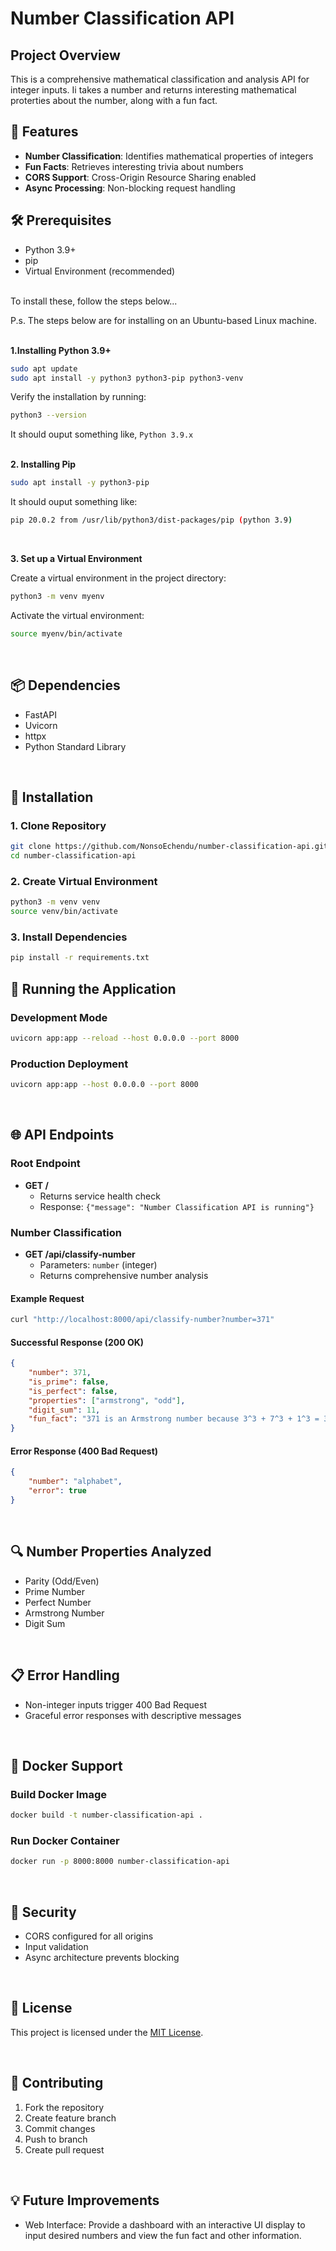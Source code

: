 # Number Classification API

## Project Overview

This is a comprehensive mathematical classification and analysis API for integer inputs. Ii takes a number and returns interesting mathematical proterties about the number, along with a fun fact.

## 🚀 Features

- **Number Classification**: Identifies mathematical properties of integers
- **Fun Facts**: Retrieves interesting trivia about numbers
- **CORS Support**: Cross-Origin Resource Sharing enabled
- **Async Processing**: Non-blocking request handling

## 🛠 Prerequisites

- Python 3.9+
- pip
- Virtual Environment (recommended)

<br>To install these, follow the steps below...

P.s. The steps below are for installing on an Ubuntu-based Linux machine. <br><br>

**1\.Installing Python 3.9+**

```bash
sudo apt update
sudo apt install -y python3 python3-pip python3-venv
```

Verify the installation by running:

```bash
python3 --version
```

It should ouput something like, `Python 3.9.x` <br><br>

**2\. Installing Pip**

```bash
sudo apt install -y python3-pip
```

It should ouput something like:

```bash
pip 20.0.2 from /usr/lib/python3/dist-packages/pip (python 3.9)
```

<br>

**3\. Set up a Virtual Environment**

Create a virtual environment in the project directory:

```bash
python3 -m venv myenv
```

Activate the virtual environment:

```bash
source myenv/bin/activate
```

<br>

## 📦 Dependencies

- FastAPI
- Uvicorn
- httpx
- Python Standard Library

<br>

## 🔧 Installation

### 1. Clone Repository
```bash
git clone https://github.com/NonsoEchendu/number-classification-api.git
cd number-classification-api
```

### 2. Create Virtual Environment
```bash
python3 -m venv venv
source venv/bin/activate 
```

### 3. Install Dependencies
```bash
pip install -r requirements.txt
```

## 🚀 Running the Application

### Development Mode
```bash
uvicorn app:app --reload --host 0.0.0.0 --port 8000
```

### Production Deployment
```bash
uvicorn app:app --host 0.0.0.0 --port 8000
```

<br>

## 🌐 API Endpoints

### Root Endpoint
- **GET /** 
  - Returns service health check
  - Response: `{"message": "Number Classification API is running"}`

### Number Classification
- **GET /api/classify-number**
  - Parameters: `number` (integer)
  - Returns comprehensive number analysis

#### Example Request
```bash
curl "http://localhost:8000/api/classify-number?number=371"
```

#### Successful Response (200 OK)
```json
{
    "number": 371,
    "is_prime": false,
    "is_perfect": false,
    "properties": ["armstrong", "odd"],
    "digit_sum": 11,
    "fun_fact": "371 is an Armstrong number because 3^3 + 7^3 + 1^3 = 371"
}
```

#### Error Response (400 Bad Request)
```json
{
    "number": "alphabet",
    "error": true
}
```
<br>

## 🔍 Number Properties Analyzed

- Parity (Odd/Even)
- Prime Number
- Perfect Number
- Armstrong Number
- Digit Sum

<br>

## 📋 Error Handling

- Non-integer inputs trigger 400 Bad Request
- Graceful error responses with descriptive messages

<br>

## 🐳 Docker Support

### Build Docker Image
```bash
docker build -t number-classification-api .
```

### Run Docker Container
```bash
docker run -p 8000:8000 number-classification-api
```

<br>

## 🔐 Security

- CORS configured for all origins
- Input validation
- Async architecture prevents blocking

<br>

## 📝 License

This project is licensed under the [MIT License](https://opensource.org/license/MIT).

<br>

## 🤝 Contributing

1. Fork the repository
2. Create feature branch
3. Commit changes
4. Push to branch
5. Create pull request

<br>

## 💡 Future Improvements

- Web Interface: Provide a dashboard with an interactive UI display to input desired numbers and view the fun fact and other information.